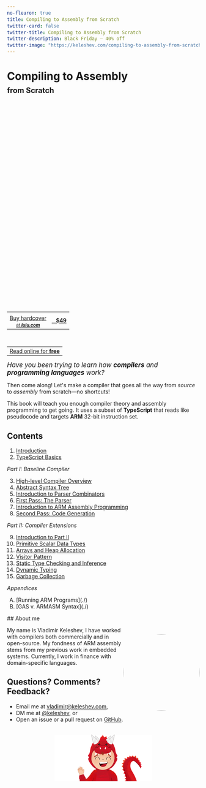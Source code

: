 ```yaml
---
no-fleuron: true
title: Compiling to Assembly from Scratch
twitter-card: false
twitter-title: Compiling to Assembly from Scratch
twitter-description: Black Friday — 40% off
twitter-image: "https://keleshev.com/compiling-to-assembly-from-scratch/black-friday-card.png"
---
```


<h1>Compiling to Assembly<br/><small><small>from Scratch </small></small> </h1>

<div style="
    position: absolute;
    width: 100%;
    height: 500px; /* Adjust height as needed */
    background-image: url('./compiling-to-assembly-from-scratch-photo.jpg');
    background-repeat: repeat;
    background-size: cover;
    background-position: center;
    /* 700px is body width, 750px min viewport, -25px left margin */
    margin-left: min(-25px, calc((100% - 700px) / 2 * -1));
"> </div>
<div style=" height: 500px;"> </div>


<p></p>

<div style="margin: 0px 0;">
<a class="big-round-btn" href="#" style="width:230px; margin-left:75px">
  <center>
    <table>
      <tr>
        <td>
        </td>
        <td rowspan="2"><center> &nbsp;&nbsp; <b>$49</b> </center></td>
      </tr>
      <tr>
        <td>
          <center>
            Buy hardcover<br/>
            <small> at <em><b>lulu.com</b></em> </small>
          </center>
        </td>
      </tr>
    </table>
  </center>
</a>
<a href="#Contents" class="big-round-btn-inverted" style="width:230px; margin-left:74px;">
  <center>
    <table>
      <tr>
        <td><center>Read online for <b>free<b></center></td>
      </tr>
      <tr>
      </tr>
    </table>
  </center></a></div>

<!--<p>&nbsp;</p>-->

<big><em>Have you been trying to learn how **compilers** and **programming languages** work?</em></big>

<!--table style="width: 100%">
  <tr>
    <td style="width:50%">
      <center>
        <a class="big-round-btn" href="#" style="width:66%">
          <table>
            <tr>
              <td>
              </td>
              <td rowspan="2"><center> &nbsp;&nbsp; <b>$49</b> </center></td>
            </tr>
            <tr>
              <td>
                <center>
                  Buy hardcover<br/>
                  <small> at <em><b>lulu.com</b></em> </small>
                </center>
              </td>
            </tr>
          </table>
        <a>
      </center>
    </td>
    <td style="width:50%">
      <center>
        <a href="#Contents" class="big-round-btn-inverted" style="width:66%">
          <table>
            <tr>
              <td><center>Read online for <b>free<b></center></td>
            </tr>
            <tr>
            </tr>
          </table>
        </a>
      </center>
    </td>
  </tr>
</table-->



Then come along! Let's make a compiler that goes all the way from *source* to *assembly* from scratch—no shortcuts!

This book will teach you enough compiler theory and assembly programming to get going.
It uses a subset of **TypeScript** that reads like pseudocode and targets **ARM** 32-bit instruction set.

<span id="Contents"></span>


<h2>Contents</h2>

1. [Introduction](./)
2. [TypeScript Basics](./)

*Part I: Baseline Compiler*

3. [High-level Compiler Overview](./)
4. [Abstract Syntax Tree](./)
5. [Introduction to Parser Combinators](./)
6. [First Pass: The Parser](./)
7. [Introduction to ARM Assembly Programming](./)
8. [Second Pass: Code Generation](./)

*Part II: Compiler Extensions*

9. [Introduction to Part II](./)
10. [Primitive Scalar Data Types](./)
11. [Arrays and Heap Allocation](./)
12. [Visitor Pattern](./)
13. [Static Type Checking and Inference](./)
14. [Dynamic Typing](./)
15. [Garbage Collection](./)

*Appendices*

<ol type="A">
 <li>
   [Running ARM Programs](./)
 </li>
 <li>
   [GAS v. ARMASM Syntax](./)
 </li>
</ol>






<center><img src=/keleshev.jpg width=200 height=200 style="float:right; border-radius:200px; margin-top:50px" /></center>
## About me

My name is Vladimir Keleshev,
I have worked with compilers both commercially
and in open-source.
My fondness of ARM assembly stems from
my previous work in embedded systems.
Currently, I work in finance
with domain-specific languages.

## Questions? Comments? Feedback?

 * Email me at [vladimir@keleshev.com](mailto:vladimir@keleshev.com),
 * DM me at <a href="https://twitter.com/keleshev">@keleshev</a>, or
 * Open an issue or a pull request on [GitHub](https://github.com/keleshev/keleshev.com/tree/main/compiling-to-assembly-from-scratch).

<br />

<!--
> <h2 class=h2-card >Be the first to know when the book is finalized!</h2>

> <center>Reading a draft is not your style? I get it. Subscribe to be notified when the book is finalized (and related news about the book and compilers).</center>
>
>
> <center><a href=https://sellfy.com/p/bkz0pv/ id=bkz0pv class=sellfy-buy-button data-text=Pre-order></a></center>
>
> <script async data-uid="f6381e8cdd" src="https://motivated-writer-7421.ck.page/f6381e8cdd/index.js"></script>
>
> <center><small>You can unsubscribe at any time</small></center>

-->

<!--script async data-uid="129429cd71" src="https://motivated-writer-7421.ck.page/129429cd71/index.js"></script-->


<footer style="height:122px; overflow: hidden; position:relative;">
  <center style="pposition:absolute; overflow:visible;">
    <img style="object-fit:cover;" src=./spike.png width=256 height=260 />
  </center>
</footer>


<!--
<footer style="height:122px; overflow:hidden; position:relative;">
<div style="position:absolute; bottom:-138px; left:50%; transform:translateX(-50%); width:256px; height:260px;">
<img src="./spike.png" alt="Footer Image" style="width:100%; height:100%; object-fit:cover;"/>
</div>
</footer>
-->

<!--
<footer style="height:260px; overflow:hidden; position:relative;">
<div style="position:absolute; top:-138px; left:50%; transform:translateX(-50%); width:256px; height:260px;">
<img src="./spike.png" alt="Footer Image" style="width:100%; height:100%; object-fit:cover;"/>
</div>
</footer>
-->
